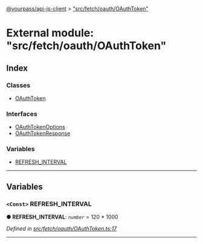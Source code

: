 [@yourpass/api-js-client](../README.md) > ["src/fetch/oauth/OAuthToken"](../modules/_src_fetch_oauth_oauthtoken_.md)

# External module: "src/fetch/oauth/OAuthToken"

## Index

### Classes

* [OAuthToken](../classes/_src_fetch_oauth_oauthtoken_.oauthtoken.md)

### Interfaces

* [OAuthTokenOptions](../interfaces/_src_fetch_oauth_oauthtoken_.oauthtokenoptions.md)
* [OAuthTokenResponse](../interfaces/_src_fetch_oauth_oauthtoken_.oauthtokenresponse.md)

### Variables

* [REFRESH_INTERVAL](_src_fetch_oauth_oauthtoken_.md#refresh_interval)

---

## Variables

<a id="refresh_interval"></a>

### `<Const>` REFRESH_INTERVAL

**● REFRESH_INTERVAL**: *`number`* =  120 * 1000

*Defined in [src/fetch/oauth/OAuthToken.ts:17](https://github.com/yourpass/yourpass-api-js-client/blob/eaf5d7e/src/fetch/oauth/OAuthToken.ts#L17)*

___

